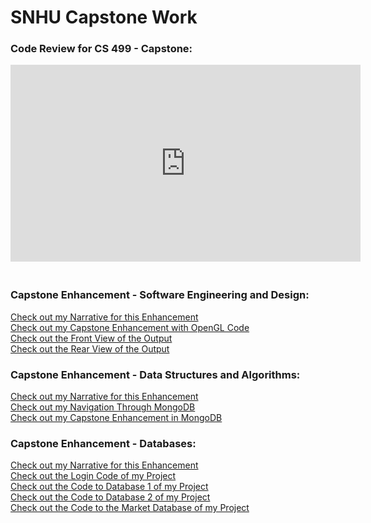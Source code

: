 <h1>SNHU Capstone Work</h1>

<h3>Code Review for CS 499 - Capstone:</h3>
<iframe width="560" height="315" src="https://www.youtube.com/embed/9PJKMqHgjU0" frameborder="0" allow="accelerometer; autoplay; encrypted-media; gyroscope; picture-in-picture" allowfullscreen></iframe>

<h3><br>Capstone Enhancement - Software Engineering and Design:</h3>
 <a href="CS 499 - Milestone Two Narrative.docx">Check out my Narrative for this Enhancement</a>
 <br> <a href="CS 499 - Capstone Enhancement Part 1/FinalProject.cpp">Check out my Capstone Enhancement with OpenGL Code</a>
 <br> <a href="Front of Chair.PNG">Check out the Front View of the Output</a>
 <br> <a href="Back of Chair.PNG">Check out the Rear View of the Output</a>

<h3>Capstone Enhancement - Data Structures and Algorithms:</h3>
 <a href="CS 499 - Milestone Three Narrative.docx">Check out my Narrative for this Enhancement</a>
 <br> <a href="CS 340 - Final Project.docx">Check out my Navigation Through MongoDB</a>
 <br> <a href="CS 499 - Capstone Enhancement - Data Structure and Algorithms.docx">Check out my Capstone Enhancement in MongoDB</a>

<h3>Capstone Enhancement - Databases:</h3>
 <a href="CS 499 - Capstone Enhancement Narrative - Databases.docx">Check out my Narrative for this Enhancement</a>
 <br> <a href="loginV2.py">Check out the Login Code of my Project</a>
 <br> <a href="db1_allFunctions.py">Check out the Code to Database 1 of my Project</a>
 <br> <a href="db2_allFunctions.py">Check out the Code to Database 2 of my Project</a>
 <br> <a href="market_allFunctions.py">Check out the Code to the Market Database of my Project</a>
